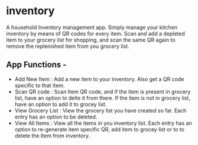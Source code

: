 # inventory

A household Inventory management app. Simply manage your kitchen inventory by means of QR codes for every item. Scan and add a depleted item to your grocery list for shopping, and scan the same QR again to remove the replenished item from you grocery list.

## App Functions - 

- Add New Item : Add a new item to your inventory. Also get a QR code specific to that item.
- Scan QR code : Scan Item QR code, and if the item is present in grocery list, have an option to delte it from there. If the item is not in grocery list, have an option to add it to grocey list.
- View Grocery List : View the grocery list you have created so far. Each entry has an option to be deleted.
- View All Items : View all the items in you inventory list. Each entry has an option to re-generate item specific QR, add item to grocey list or to to delete the Item from inventory.

